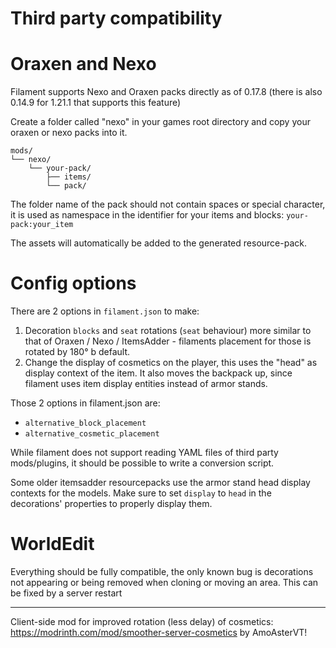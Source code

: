 # Third party compatibility

# Oraxen and Nexo

Filament supports Nexo and Oraxen packs directly as of 0.17.8 (there is also 0.14.9 for 1.21.1 that supports this feature)

Create a folder called "nexo" in your games root directory and copy your oraxen or nexo packs into it.
```
mods/
└── nexo/
    └── your-pack/
        ├── items/
        └── pack/
```

The folder name of the pack should not contain spaces or special character, it is used as namespace in the identifier for your items and blocks:
`your-pack:your_item`

The assets will automatically be added to the generated resource-pack.

# Config options

There are 2 options in `filament.json` to make: 
1. Decoration `blocks` and `seat` rotations (`seat` behaviour) more similar to that of Oraxen / Nexo / ItemsAdder - filaments placement for those is rotated by 180° b default.
2. Change the display of cosmetics on the player, this uses the "head" as display context of the item. It also moves the backpack up, since filament uses item display entities instead of armor stands.

Those 2 options in filament.json are:
- `alternative_block_placement`
- `alternative_cosmetic_placement`

While filament does not support reading YAML files of third party mods/plugins, it should be possible to write a conversion script.

Some older itemsadder resourcepacks use the armor stand head display contexts for the models. Make sure to set `display` to `head` in the decorations' properties to properly display them.

# WorldEdit

Everything should be fully compatible, the only known bug is decorations not appearing or being removed when cloning or moving an area. This can be fixed by a server restart

---

Client-side mod for improved rotation (less delay) of cosmetics:
https://modrinth.com/mod/smoother-server-cosmetics
by AmoAsterVT!